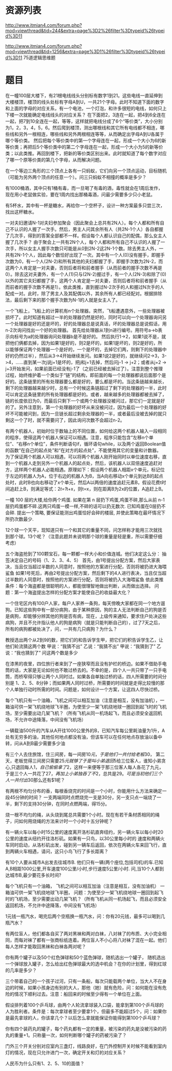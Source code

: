 # 资源列表

http://www.itmian4.com/forum.php?mod=viewthread&tid=244&extra=page%3D2%26filter%3Dtypeid%26typeid%3D11

http://www.itmian4.com/forum.php?mod=viewthread&tid=1256&extra=page%3D1%26filter%3Dtypeid%26typeid%3D11
75道逻辑思维题

# 题目

在一幢100层大楼下，有21根电线线头分别标有数字1到21。这些电线一直延伸到大楼楼顶，楼顶的线头处标有字母A到U，一共21个字母。此时不知道下面的数字和上面的字母的对应关系，有一个电池，一个灯泡，和许多很短的电线，如何只上下楼一次就能确定电线线头的对应关系？
在下面把2，3连在一起，把4到6全连在一起，把7到10全连在一起，等等，这样就把电线分成了6个“等价类”，大小分别为1，2，3，4，5，6。然后爬到楼顶，测出哪根线和其它所有电线都不相连，哪些线和另外一根相连，哪些线和另外两根相连等等，从而确定出字母A到U各属于哪个等价类。
然后把每个等价类中的第一个字母连在一起，形成一个大小为6的新等价类；再把后5个等价类中的第二个字母连在一起，形成一个大小为5的新等价类；以此类推。再回到楼下，把新的等价类区别出来。此时就知道了每个数字对应了哪一个原等价类的第几个字母，从而解决问题。

在一个等边三角形的三个顶点上各有一只蚂蚁，它们向另一个顶点运动，目标随机（可能为另外两个顶点的任意一个）。问三只蚂蚁不相撞的概率是多少？

有1000桶酒，其中只有1桶有毒，而一旦喝了有毒的酒，毒性就会在1周后发作，现在用小老鼠做实验，要在1周内找出那桶毒酒，问最少需要多少只小老鼠。

有5杯水，其中有一杯是糖水，再给你一个空杯子，设计一种方案最多只尝三次，找出这杯糖水。

一对夫妇邀请N-1对夫妇参加聚会（因此聚会上总共有2N人）。每个人都和所有自己不认识的人握了一次手。然后，男主人问其余所有人（共2N-1个人）各自都握了几次手，得到的答案全部都不一样。假设每个人都认识自己的配偶，那么女主人握了几次手？
由于聚会上一共有2N个人，每个人都和所有自己不认识的人握了一次手，所以女主人握手次数只可能是从0到2N-2这2N-1个数。除去男主人外，一共有2N-1个人，因此每个数恰好出现了一次。其中有一个人(0)没有握手，即握手次数为0，有一个人(2N-2)和所有其他的夫妇都握了手，即握手次数为2N-2，而这两个人肯定是一对夫妻，否则后者将和前者握手（从而前者的握手次数不再是0）。除去这对夫妻外，有一个人(1)只与(2N-2)握过手，有一个人(2N-3)和除了(0)以外的其它夫妇都握了手，这两个人肯定是一对夫妻，否则后者将和前者握手（从而前者的握手次数不再是1）。依此类推，直到握过N-2次手的人和握过N次手的人配成一对。此时，除了男主人及其配偶以外，其余所有人都已经配对。根据排除法，最后剩下来的那个握手次数为N-1的人就是女主人了。

一个飞船上，飞船上的计算机有n个处理器。突然，飞船遭遇意外，一些处理器被损坏了。此时知道有超过一半的处理器仍然是好的，同时可以向一个处理器询问另一个处理器是好的还是坏的，好的处理器总是说真话，坏的处理器总是说假话，用n-2次询问找出一个好的处理器。
首先给处理器从1到n进行编号。用符号a->b表示向标号为a的处理器询问处理器b是不是好的。
然后执行1->2，如果1说不是，就把他们俩都去掉，因为如果1是好的，则2是坏的，如果1是坏的，则2是好的，所以能够保证两个处理器一个是好的，一个是坏的，去掉它们两，则剩下的处理器中好的仍然过半），然后从3->4开始继续发问。如果1说2是好的，就继续问2->3，3->4，……直到某一次j说j+1是坏的，把j和j+1去掉，然后问j-1 -> j+2；或者从j+2 -> j+3开始发问，如果前面已经没有j-1了（之前已经被去掉过了）。注意到整个推理过程，始终维护着一个类似于“链”的结构，即前面的每一个处理器都说后面那个是好的。这条链里的所有处理器要么都是好的，要么都是坏的。当这条链越来越长，剩下的处理器越来越少时，总有一个时候这条链超过了剩下的处理器的一半，此时可以肯定这条链里的所有处理器都是好的。或者，越来越多的处理器都被去掉了，链的长度依旧为0，而最后只剩下一个或两个处理器没被问过，那它们一定就是好的了。另外注意到，第一个处理器的好坏从来没被问过，因为最后一个处理器的好坏不可能被问到，因为一旦链长超过剩余处理器的一半，或者最后没被去掉的就只剩这一个了时，就不需要问了，因此询问次数不会超过n-2。

有两个机器人，初始时位于数轴上的不同位置，如何给这两个机器人输入一段相同的程序，使得这两个机器人保证可以相遇。注意，程序只能包含“左移n个单位”、“右移n个单位”，条件判断语句if，循环语句while，以及两个返回Boolean值的函数“在自己的起点处”和“在对方的起点处”，不能使用其它的变量和计数器。
为了保证两个机器人可以相遇，可以将两个机器人刚开始同时以单位速度右移，直到一个机器人走到另外一个机器人的起点处，然后，该机器人以双倍速度追赶对方，这样两个机器人必能相遇。原理如下：假设两个机器人相距x个单元，标记位于左边的机器人为A，位于右边的机器人为B，当A向右移动x个单元到达B的起点处时，此时B也向右移动了x个单元，然后A以两倍的速度追赶元素B，假设花费t时间追赶上B，则满足等式：2*t=1*t+x，则t=x，则在距离B为2x的位置，A追赶上B。

一幢 100 层的大楼,给你两个鸡蛋. 如果在第 n 层扔下鸡蛋,鸡蛋不碎,那么从前 n-1 层扔鸡蛋都不碎.这两只鸡蛋一模一样,不碎的话可以扔无数次. 已知鸡蛋在0层扔不会碎. 提出一个策略, 要保证能测出鸡蛋恰好会碎的楼层, 并使此策略在最坏情况下所扔次数最少.

12个球一个天平，现知道只有一个和其它的重量不同，问怎样称才能用三次就找到那个球。13个呢？（注意此题并未说明那个球的重量是轻是重，所以需要仔细考虑）

五个海盗抢到了100颗宝石，每一颗都一样大小和价值连城。他们决定这么分：
抽签决定自己的号码（1、2、3、4、5）
首先，由1号提出分配方案，然后大家表决，当且仅当超过半数的人同意时，按照他的方案进行分配，否则将被扔进大海喂鲨鱼
如果1号死后，再由2号提出分配方案，然后剩下的4人进行表决，当且仅当超过半数的人同意时，按照他的方案进行分配，否则将被扔入大海喂鲨鱼
依此类推
条件：每个海盗都是很聪明的人，都能很理智地做出判断，从而做出选择。
问题：第一个海盗提出怎样的分配方案才能使自己的收益最大化？

一个住宅区内有100户人家，每户人家养一条狗，每天傍晚大家都在同一个地方遛狗。已知这些狗中有一部分病狗，由于某种原因，狗的主人无法判断自己的狗是否是病狗，却能够分辨其他的狗是否有病，现在，上级传来通知，要求住户处决这些病狗，并且不允许指认他人的狗是病狗（就是只能判断自己的），过了7天之后，所有的病狗都被处决了，问，一共有几只病狗？为什么？

教授选出两个从2到9的数，把它们的和告诉学生甲，把它们的积告诉学生乙，让他们轮流猜这两个数
甲说：“我猜不出”
乙说：“我猜不出”
甲说：“我猜到了”
乙说：“我也猜到了”
问这两个数是多少

在漆黑的夜里，四位旅行者来到了一座狭窄而且没有护栏的桥边。如果不借助手电筒的话，大家是无论如何也不敢过桥去的。不幸的是，四个人一共只带了一只手电筒，而桥窄得只够让两个人同时过。如果各自单独过桥的话，四人所需要的时间分别是 1、2、5、8分钟；而如果两人同时过桥，所需要的时间就是走得比较慢的那个人单独行动时所需的时间。问题是，如何设计一个方案，让这四人尽快过桥。

每个飞机只有一个油箱，飞机之间可以相互加油（注意是相互，没有加油机），一箱油可供一架飞机绕地球飞半圈，为使至少一架飞机绕地球一圈回到起飞时的飞机场，至少需要出动几架飞机？（所有飞机从同一机场起飞，而且必须安全返回机场，不允许中途降落，中间没有飞机场）

一辆载油500升的汽车从A开往1000公里外的B，已知汽车每公里耗油量为1升，A处有无穷多的油，其他任何地点都没有油，但该车可以在任何地点存放油以备中转，问从A到B最少需要多少油

有三个人去住旅馆，住三间房，每一间房$10元，于是他们一共付给老板$30， 第二天，老板觉得三间房只需要$25元就够了于是叫小弟退回$5给三位客人，谁知小弟贪心,只退回每人$1，自己偷偷拿了$2，这样一来便等于那三位客人每人各花了九元， 于是三个人一共花了$27，再加上小弟独吞了不$2，总共是$29。可是当初他们三个人一共付出$30那么还有$1呢？

有两根不均匀分布的香，每根香烧完的时间是一个小时，你能用什么方法来确定一段45分钟的时间？
一支两端同时点燃烧完一支是30分，另一支只点一端烧了一半，剩下的支持30分钟，在同时点燃两端，得15分。

烧一根不均匀的绳，从头烧到尾总共需要1个小时。现在有若干条材质相同的绳子，问如何用烧绳的方法来计时一个小时十五分钟呢？

有一辆火车以每小时15公里的速度离开洛杉矶直奔纽约，另一辆火车以每小时20公里的速度从纽约开往洛杉矶。如果有一只鸟，以30公里每小时的 速度和两辆火车同时启动，从洛杉矶出发，碰到另一辆车后返回，依次在两辆火车来回飞行，直到两辆火车相遇，请问，这只小鸟飞行了多长距离？

有10个人要从城市A出发去往城市B. 他们只有一辆(两个座位,包括司机)的车.已知A,B相距1000公里,开车速度100公里/小时,步行速度5公里/小时. 问,当10个人都到达城市B,最少要花多长时间?

每个飞机只有一个油箱， 飞机之间可以相互加油（注意是相互，没有加油机） 一箱油可供一架飞机绕地球飞半圈， 问题：为使至少一架飞机绕地球一圈回到起飞时的飞机场，至少需要出动几架飞机？（所有飞机从同一机场起飞，而且必须安全返回机场，不允许中途降落，中间没有飞机场）

1元钱一瓶汽水，喝完后两个空瓶换一瓶汽水，问：你有20元钱，最多可以喝到几瓶汽水？

有两位盲人，他们都各自买了两对黑袜和两对白袜，八对袜了的布质、大小完全相同，而每对袜了都有一张商标纸连着。两位盲人不小心将八对袜了混在一起。他们每人怎样才能取回黑袜和白袜各两对呢？

你有两个罐子以及50个红色弹球和50个蓝色弹球，随机选出一个罐子， 随机选出一个弹球放入罐子，怎么给出红色弹球最大的选中机会？在你的计划里，得到红球的几率是多少？

三个带着自己的一个孩子过河，只有一条船，每次只能载两个单位，当大人不在身边的时候，如果小孩身边有别的大人，那他（她）就有危险，问：如何能在没有危险的情况下顺利过去。注意：船回来的时候至少得有一个单位在上面。

假设排列着100个乒乓球，由两个人轮流拿球装入口袋，能拿到第100个乒乓球的人为胜利者。条件是：每次拿球者至少要拿1个，但最多不能超过5个，问：如果你是最先拿球的人，你该拿几个？以后怎么拿就能保证你能得到第100个乒乓球？

你有四个装药丸的罐子，每个药丸都有一定的重量，被污染的药丸是没被污染的药丸的重量+1。只称量一次，如何判断哪个罐子的药被污染了？

门外三个开关分别对应室内三盏灯，线路良好，在门外控制开关时候不能看到室内灯的情况，现在只允许进门一次，确定开关和灯的对应关系？

人民币为什么只有1、2、5、10的面值？

